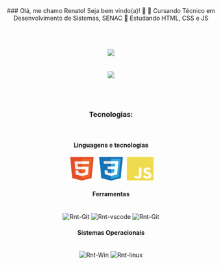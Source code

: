 

<div align="center">
  ### Olá, me chamo Renato! Seja bem vindo(a)! 👋
  🔭 Cursando Técnico em Desenvolvimento de Sistemas, SENAC
  🌱 Estudando HTML, CSS e JS


<br> <br>


<a align="center" href="https://github.com/Renato-M99/github-readme-stats">
  <img height=200 align="center" src="https://github-readme-stats.vercel.app/api?username=Renato-M99&show_icons=true&theme=dark&hide=contribs,prs&border_radius=9.5&rank_icon=github" />
</a>
<br><br><br>
<a  align="center" href="https://github.com/Renato-M99/convoychat">
  <img height=200 align="center" src="https://github-readme-stats.vercel.app/api/top-langs?username=Renato-M99&layout=compact&langs_count=8&card_width=435&theme=dark&border-radius=9.5" />
</a>
</div>
<br><br> <br>
<div align="center">
  <h3 style="font-size: 24px, font-weight: 700">Tecnologias: </h3>
  <br>
    <h4> Linguagens e tecnologias </h4><br|>
    <img  alt="Rnt-HTML" height="56" width="64" src="https://raw.githubusercontent.com/devicons/devicon/master/icons/html5/html5-original.svg">
    <img  alt="Rnt-CSS" height="56" width="64" src="https://raw.githubusercontent.com/devicons/devicon/master/icons/css3/css3-original.svg">
    <img  alt="Rnt-Js" height="56" width="64" src="https://raw.githubusercontent.com/devicons/devicon/master/icons/javascript/javascript-plain.svg">
    <h4> Ferramentas</h4><br>
    <img  alt="Rnt-Git" height="56" width="64" src="https://skillicons.dev/icons?i=git" />
    <img  alt="Rnt-vscode" height="56" width="64" src="https://skillicons.dev/icons?i=vscode" />
    <img  alt="Rnt-Git" height="56" width="64" src="https://skillicons.dev/icons?i=figma" />
    <h4> Sistemas Operacionais </h4> <br>
    <img  alt="Rnt-Win" height="56" width="64" src="https://skillicons.dev/icons?i=windows" />
    <img  alt="Rnt-linux" height="56" width="64" src="https://skillicons.dev/icons?i=linux" />
</div>
